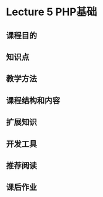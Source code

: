 Lecture 5 PHP基础
============

## 课程目的

## 知识点

## 教学方法

## 课程结构和内容

## 扩展知识

## 开发工具

## 推荐阅读

## 课后作业
